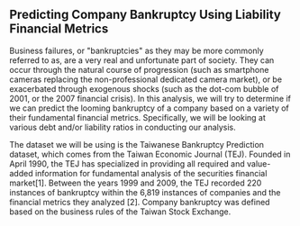 ## Predicting Company Bankruptcy Using Liability Financial Metrics

Business failures, or "bankruptcies" as they may be more commonly referred to as, are a very real and unfortunate part of society. They can occur through the natural course of progression (such as smartphone cameras replacing the non-professional dedicated camera market), or be exacerbated through exogenous shocks (such as the dot-com bubble of 2001, or the 2007 financial crisis). In this analysis, we will try to determine if we can predict the looming bankruptcy of a company based on a variety of their fundamental financial metrics. Specifically, we will be looking at various debt and/or liability ratios in conducting our analysis.

The dataset we will be using is the Taiwanese Bankruptcy Prediction dataset, which comes from the Taiwan Economic Journal (TEJ). Founded in April 1990, the TEJ has specialized in providing all required and value-added information for fundamental analysis of the securities financial market[1]. Between the years 1999 and 2009, the TEJ recorded 220 instances of bankruptcy within the 6,819 instances of companies and the financial metrics they analyzed [2]. Company bankruptcy was defined based on the business rules of the Taiwan Stock Exchange.
